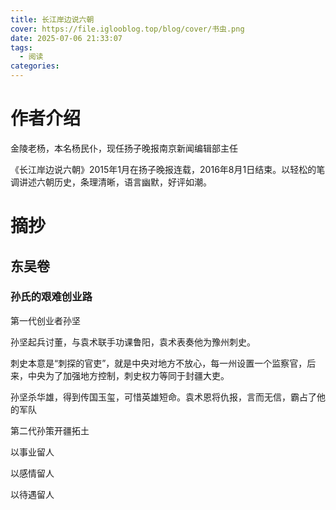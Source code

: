 ```yaml
---
title: 长江岸边说六朝
cover: https://file.iglooblog.top/blog/cover/书虫.png
date: 2025-07-06 21:33:07
tags:
  - 阅读
categories:
---
```


# 作者介绍

金陵老杨，本名杨民仆，现任扬子晚报南京新闻编辑部主任

《长江岸边说六朝》2015年1月在扬子晚报连载，2016年8月1日结束。以轻松的笔调讲述六朝历史，条理清晰，语言幽默，好评如潮。

# 摘抄

## 东吴卷

### 孙氏的艰难创业路

第一代创业者孙坚

孙坚起兵讨董，与袁术联手功课鲁阳，袁术表奏他为豫州刺史。

刺史本意是“刺探的官吏”，就是中央对地方不放心，每一州设置一个监察官，后来，中央为了加强地方控制，刺史权力等同于封疆大吏。

孙坚杀华雄，得到传国玉玺，可惜英雄短命。袁术恩将仇报，言而无信，霸占了他的军队

第二代孙策开疆拓土

以事业留人

以感情留人

以待遇留人